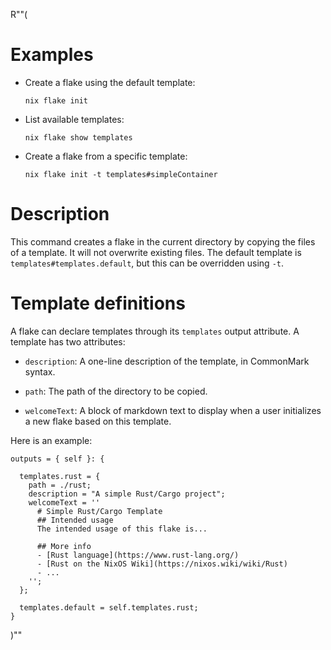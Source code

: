 R""(

# Examples

* Create a flake using the default template:

  ```console
  nix flake init
  ```

* List available templates:

  ```console
  nix flake show templates
  ```

* Create a flake from a specific template:

  ```console
  nix flake init -t templates#simpleContainer
  ```

# Description

This command creates a flake in the current directory by copying the
files of a template. It will not overwrite existing files. The default
template is `templates#templates.default`, but this can be overridden
using `-t`.

# Template definitions

A flake can declare templates through its `templates` output
attribute. A template has two attributes:

* `description`: A one-line description of the template, in CommonMark
  syntax.

* `path`: The path of the directory to be copied.

* `welcomeText`: A block of markdown text to display when a user initializes a
  new flake based on this template.


Here is an example:

```
outputs = { self }: {

  templates.rust = {
    path = ./rust;
    description = "A simple Rust/Cargo project";
    welcomeText = ''
      # Simple Rust/Cargo Template
      ## Intended usage
      The intended usage of this flake is...

      ## More info
      - [Rust language](https://www.rust-lang.org/)
      - [Rust on the NixOS Wiki](https://nixos.wiki/wiki/Rust)
      - ...
    '';
  };

  templates.default = self.templates.rust;
}
```

)""

